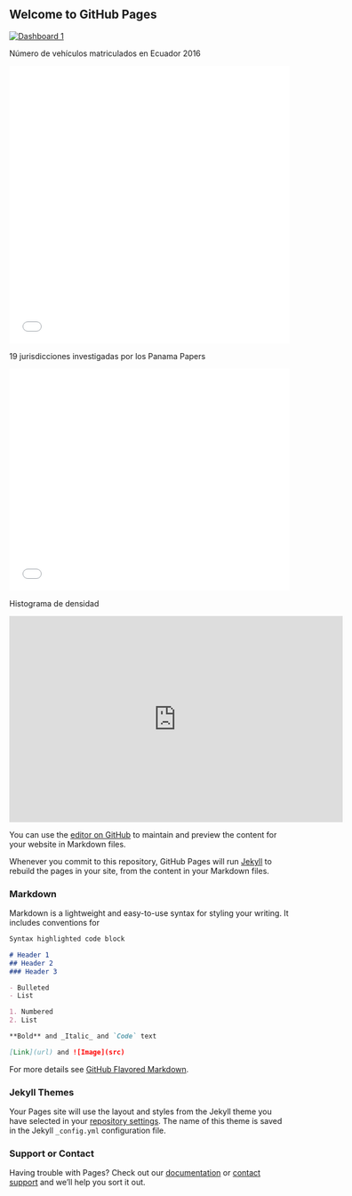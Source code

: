## Welcome to GitHub Pages
<div>
<div class='tableauPlaceholder' id='viz1539535234459' style='position: relative'><noscript><a href='#'><img alt='Dashboard 1 ' src='https:&#47;&#47;public.tableau.com&#47;static&#47;images&#47;In&#47;Incendiosforestales2018_0&#47;Dashboard1&#47;1_rss.png' style='border: none' /></a></noscript><object class='tableauViz'  style='display:none;'><param name='host_url' value='https%3A%2F%2Fpublic.tableau.com%2F' /> <param name='embed_code_version' value='3' /> <param name='site_root' value='' /><param name='name' value='Incendiosforestales2018_0&#47;Dashboard1' /><param name='tabs' value='no' /><param name='toolbar' value='yes' /><param name='static_image' value='https:&#47;&#47;public.tableau.com&#47;static&#47;images&#47;In&#47;Incendiosforestales2018_0&#47;Dashboard1&#47;1.png' /> <param name='animate_transition' value='yes' /><param name='display_static_image' value='yes' /><param name='display_spinner' value='yes' /><param name='display_overlay' value='yes' /><param name='display_count' value='yes' /></object></div>                <script type='text/javascript'>                    var divElement = document.getElementById('viz1539535234459');                    var vizElement = divElement.getElementsByTagName('object')[0];                    vizElement.style.minWidth='420px';vizElement.style.maxWidth='650px';vizElement.style.width='100%';vizElement.style.minHeight='587px';vizElement.style.maxHeight='887px';vizElement.style.height=(divElement.offsetWidth*0.75)+'px';                    var scriptElement = document.createElement('script');                    scriptElement.src = 'https://public.tableau.com/javascripts/api/viz_v1.js';                    vizElement.parentNode.insertBefore(scriptElement, vizElement);                </script></div> 

Número de vehículos matriculados en Ecuador 2016

<div>
<iframe id="datawrapper-chart-3sSz1" src="//datawrapper.dwcdn.net/3sSz1/1/" scrolling="no" frameborder="0" allowtransparency="true" style="width: 0; min-width: 100% !important;" height="500"></iframe><script type="text/javascript">if("undefined"==typeof window.datawrapper)window.datawrapper={};window.datawrapper["3sSz1"]={},window.datawrapper["3sSz1"].embedDeltas={"100":608,"200":581,"300":527,"400":527,"500":500,"700":500,"800":500,"900":500,"1000":500},window.datawrapper["3sSz1"].iframe=document.getElementById("datawrapper-chart-3sSz1"),window.datawrapper["3sSz1"].iframe.style.height=window.datawrapper["3sSz1"].embedDeltas[Math.min(1e3,Math.max(100*Math.floor(window.datawrapper["3sSz1"].iframe.offsetWidth/100),100))]+"px",window.addEventListener("message",function(a){if("undefined"!=typeof a.data["datawrapper-height"])for(var b in a.data["datawrapper-height"])if("3sSz1"==b)window.datawrapper["3sSz1"].iframe.style.height=a.data["datawrapper-height"][b]+"px"});</script></div>

19 jurisdicciones investigadas por los Panama Papers
<div>
<iframe id="datawrapper-chart-4tjQU" src="//datawrapper.dwcdn.net/4tjQU/1/" scrolling="no" frameborder="0" allowtransparency="true" style="width: 0; min-width: 100% !important;" height="400"></iframe><script type="text/javascript">if("undefined"==typeof window.datawrapper)window.datawrapper={};window.datawrapper["4tjQU"]={},window.datawrapper["4tjQU"].embedDeltas={"100":533.0208339999999,"200":453.020834,"300":426.020834,"400":426.020834,"500":400.020834,"700":400.020834,"800":400.020834,"900":400.020834,"1000":400.020834},window.datawrapper["4tjQU"].iframe=document.getElementById("datawrapper-chart-4tjQU"),window.datawrapper["4tjQU"].iframe.style.height=window.datawrapper["4tjQU"].embedDeltas[Math.min(1e3,Math.max(100*Math.floor(window.datawrapper["4tjQU"].iframe.offsetWidth/100),100))]+"px",window.addEventListener("message",function(a){if("undefined"!=typeof a.data["datawrapper-height"])for(var b in a.data["datawrapper-height"])if("4tjQU"==b)window.datawrapper["4tjQU"].iframe.style.height=a.data["datawrapper-height"][b]+"px"});</script></div>

Histograma de densidad
<div>
<iframe width="600" height="371" seamless frameborder="0" scrolling="no" src="https://docs.google.com/spreadsheets/d/e/2PACX-1vQq7A-NN2OKwTzntc481NnmpshuXYkHGGDFlB2WCGkLQFP73ZdHIFF43EEzOp5jhGwDRrWIxfM28WY1/pubchart?oid=1457665340&amp;format=interactive"></iframe></div>

You can use the [editor on GitHub](https://github.com/RonaldC1/cibergeneros/edit/master/index.md) to maintain and preview the content for your website in Markdown files.

Whenever you commit to this repository, GitHub Pages will run [Jekyll](https://jekyllrb.com/) to rebuild the pages in your site, from the content in your Markdown files.

### Markdown

Markdown is a lightweight and easy-to-use syntax for styling your writing. It includes conventions for

```markdown
Syntax highlighted code block

# Header 1
## Header 2
### Header 3

- Bulleted
- List

1. Numbered
2. List

**Bold** and _Italic_ and `Code` text

[Link](url) and ![Image](src)
```

For more details see [GitHub Flavored Markdown](https://guides.github.com/features/mastering-markdown/).

### Jekyll Themes

Your Pages site will use the layout and styles from the Jekyll theme you have selected in your [repository settings](https://github.com/RonaldC1/cibergeneros/settings). The name of this theme is saved in the Jekyll `_config.yml` configuration file.

### Support or Contact

Having trouble with Pages? Check out our [documentation](https://help.github.com/categories/github-pages-basics/) or [contact support](https://github.com/contact) and we’ll help you sort it out.
